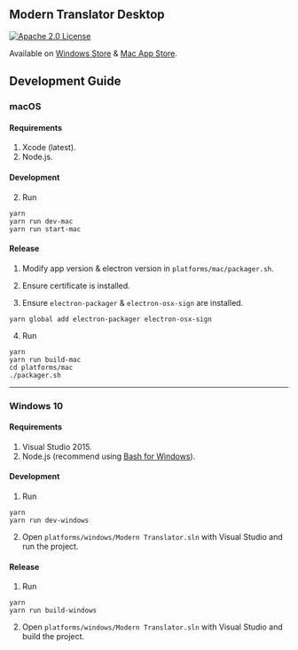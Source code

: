 ## Modern Translator Desktop
[![Apache 2.0 License](https://img.shields.io/badge/License-Apache%202.0-blue.svg)](https://github.com/modern-translator/desktop/blob/master/LICENSE)

Available on [Windows Store](https://www.microsoft.com/store/apps/9wzdncrcsg9k?cid=github) & [Mac App Store](https://itunes.apple.com/us/app/modern-translator/id1176624652).


## Development Guide
### macOS
#### Requirements
1. Xcode (latest).
2. Node.js.

#### Development

2. Run
```
yarn
yarn run dev-mac
yarn run start-mac
```

#### Release

1. Modify app version & electron version in `platforms/mac/packager.sh`.

2. Ensure certificate is installed.

3. Ensure `electron-packager` & `electron-osx-sign` are installed.
```
yarn global add electron-packager electron-osx-sign
```

4. Run
```
yarn
yarn run build-mac
cd platforms/mac
./packager.sh
```

---

### Windows 10
#### Requirements
1. Visual Studio 2015.
2. Node.js (recommend using [Bash for Windows](https://msdn.microsoft.com/en-us/commandline/wsl/about)).

#### Development
1. Run
```
yarn
yarn run dev-windows
```
2. Open `platforms/windows/Modern Translator.sln` with Visual Studio and run the project.

#### Release
1. Run
```
yarn
yarn run build-windows
```
2. Open `platforms/windows/Modern Translator.sln` with Visual Studio and build the project.
